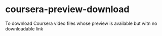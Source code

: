 coursera-preview-download
=========================

To download Coursera video files whose preview is available but witn no downloadable link
